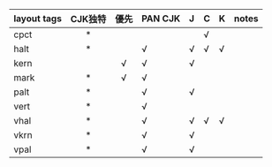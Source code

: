 |layout tags|CJK独特|優先|PAN CJK|J|C|K|notes|
|:---|:---:|:---:|:---|:---|:---|:---|:---|
|cpct|*||||√||
|halt|*||√|√|√|√|
|kern||√|√|√|||
|mark|*|√|√||||
|palt|*||√|√|||
|vert|*||√||||
|vhal|*||√|√|√|√|
|vkrn|*||√|√|||
|vpal|*||√|√||

